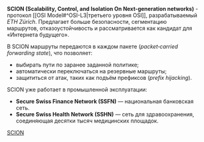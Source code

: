 **SCION (Scalability, Control, and Isolation On Next-generation networks)** - протокол [[OSI Model#^OSI-L3|третьего уровня OSI]], разрабатываемый *ETH Zürich*. Предлагает больше безопасности, сегментацию маршрутов, отказоустойчивость и рассматривается как кандидат для «Интернета будущего».

В SCION маршруты передаются в каждом пакете (*packet‑carried forwarding state*), что позволяет:
- выбирать пути по заранее заданной политике;
- автоматически переключаться на резервные маршруты;
- защититься от атак, таких как подъём префиксов (*prefix hijacking*).

SCION уже работает в промышленной эксплуатации:
- **Secure Swiss Finance Network (SSFN)** — национальная банковская сеть.
- **Secure Swiss Health Network (SSHN)** — сеть для здравоохранения, соединяющая десятки тысяч медицинских площадок.

[SCION](https://en.wikipedia.org/wiki/SCION_%28Internet_architecture%29)
